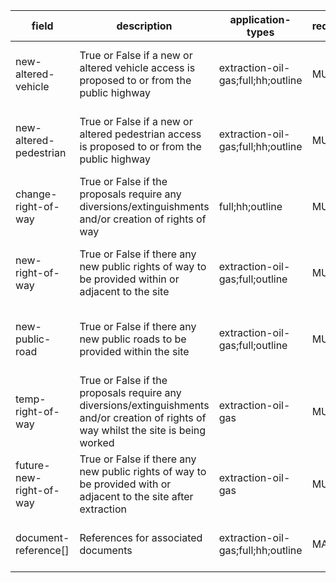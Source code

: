 | field | description | application-types | required | notes |
| --- | --- | --- | --- | --- |
| new-altered-vehicle | True or False if a new or altered vehicle access is proposed to or from the public highway | extraction-oil-gas;full;hh;outline | MUST | for outline apps answer can be "unknown" |
| new-altered-pedestrian | True or False if a new or altered pedestrian access is proposed to or from the public highway | extraction-oil-gas;full;hh;outline | MUST | for outline apps answer can be "unknown" |
| change-right-of-way | True or False if the proposals require any diversions/extinguishments and/or creation of rights of way | full;hh;outline | MUST | for outline apps answer can be "unknown" |
| new-right-of-way | True or False if there any new public rights of way to be provided within or adjacent to the site | extraction-oil-gas;full;outline | MUST | for outline apps answer can be "unknown" |
| new-public-road | True or False if there any new public roads to be provided within the site | extraction-oil-gas;full;outline | MUST | for outline apps answer can be "unknown" |
| temp-right-of-way | True or False if the proposals require any diversions/extinguishments and/or creation of rights of way whilst the site is being worked | extraction-oil-gas | MUST | for outline apps answer can be "unknown" |
| future-new-right-of-way | True or False if there any new public rights of way to be provided with or adjacent to the site after extraction | extraction-oil-gas | MUST | for outline apps answer can be "unknown" |
| document-reference[] | References for associated documents | extraction-oil-gas;full;hh;outline | MAY | MUST if true for any other answer |
